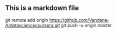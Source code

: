 ## This is a markdown file

git remote add origin https://github.com/Vandana-A/datasciencecoursera.git
git push -u origin master
